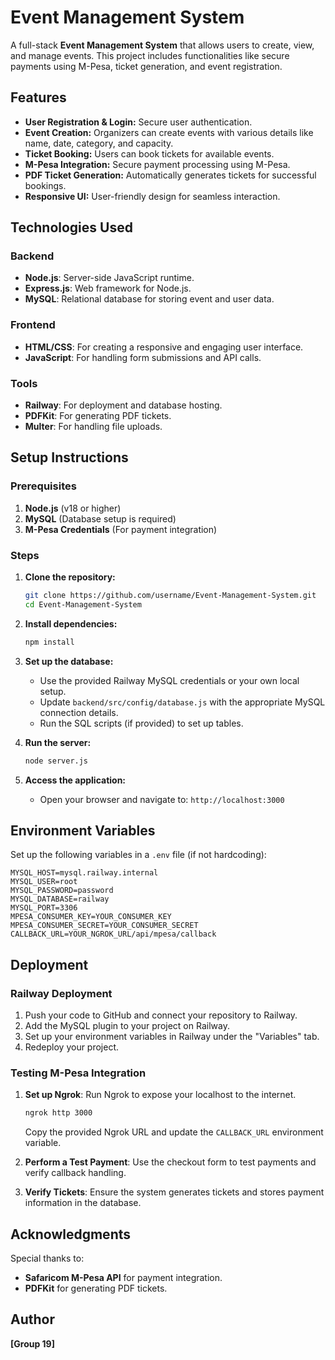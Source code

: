 # Event Management System

A full-stack **Event Management System** that allows users to create, view, and manage events. This project includes functionalities like secure payments using M-Pesa, ticket generation, and event registration.

## Features

- **User Registration & Login:** Secure user authentication.
- **Event Creation:** Organizers can create events with various details like name, date, category, and capacity.
- **Ticket Booking:** Users can book tickets for available events.
- **M-Pesa Integration:** Secure payment processing using M-Pesa.
- **PDF Ticket Generation:** Automatically generates tickets for successful bookings.
- **Responsive UI:** User-friendly design for seamless interaction.

## Technologies Used

### Backend
- **Node.js**: Server-side JavaScript runtime.
- **Express.js**: Web framework for Node.js.
- **MySQL**: Relational database for storing event and user data.

### Frontend
- **HTML/CSS**: For creating a responsive and engaging user interface.
- **JavaScript**: For handling form submissions and API calls.

### Tools
- **Railway**: For deployment and database hosting.
- **PDFKit**: For generating PDF tickets.
- **Multer**: For handling file uploads.

## Setup Instructions

### Prerequisites
1. **Node.js** (v18 or higher)
2. **MySQL** (Database setup is required)
3. **M-Pesa Credentials** (For payment integration)

### Steps
1. **Clone the repository:**
   ```bash
   git clone https://github.com/username/Event-Management-System.git
   cd Event-Management-System
   ```

2. **Install dependencies:**
   ```bash
   npm install
   ```

3. **Set up the database:**
   * Use the provided Railway MySQL credentials or your own local setup.
   * Update `backend/src/config/database.js` with the appropriate MySQL connection details.
   * Run the SQL scripts (if provided) to set up tables.

4. **Run the server:**
   ```bash
   node server.js
   ```

5. **Access the application:**
   * Open your browser and navigate to: `http://localhost:3000`

## Environment Variables
Set up the following variables in a `.env` file (if not hardcoding):

```env
MYSQL_HOST=mysql.railway.internal
MYSQL_USER=root
MYSQL_PASSWORD=password
MYSQL_DATABASE=railway
MYSQL_PORT=3306
MPESA_CONSUMER_KEY=YOUR_CONSUMER_KEY
MPESA_CONSUMER_SECRET=YOUR_CONSUMER_SECRET
CALLBACK_URL=YOUR_NGROK_URL/api/mpesa/callback
```

## Deployment

### Railway Deployment
1. Push your code to GitHub and connect your repository to Railway.
2. Add the MySQL plugin to your project on Railway.
3. Set up your environment variables in Railway under the "Variables" tab.
4. Redeploy your project.

### Testing M-Pesa Integration
1. **Set up Ngrok**: Run Ngrok to expose your localhost to the internet.
   ```bash
   ngrok http 3000
   ```
   Copy the provided Ngrok URL and update the `CALLBACK_URL` environment variable.

2. **Perform a Test Payment**: Use the checkout form to test payments and verify callback handling.

3. **Verify Tickets**: Ensure the system generates tickets and stores payment information in the database.

## Acknowledgments
Special thanks to:
* **Safaricom M-Pesa API** for payment integration.
* **PDFKit** for generating PDF tickets.

## Author
**[Group 19]**

